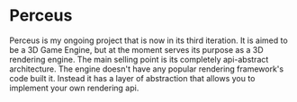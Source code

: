 # Perceus

Perceus is my ongoing project that is now in its third iteration. It is aimed to be a 3D Game Engine, but at the moment serves its purpose as a 3D rendering engine. The main selling point is its completely
api-abstract architecture. The engine doesn't have any popular rendering framework's code built it. Instead it has a layer of abstraction that allows you to implement your own rendering api.
